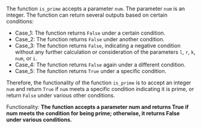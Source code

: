 The function `is_prime` accepts a parameter `num`. The parameter `num` is an integer. The function can return several outputs based on certain conditions:

- Case_1: The function returns `False` under a certain condition.
- Case_2: The function returns `False` under another condition.
- Case_3: The function returns `False`, indicating a negative condition without any further calculation or consideration of the parameters `l`, `r`, `k`, `num`, or `i`.
- Case_4: The function returns `False` again under a different condition.
- Case_5: The function returns `True` under a specific condition.

Therefore, the functionality of the function `is_prime` is to accept an integer `num` and return `True` if `num` meets a specific condition indicating it is prime, or return `False` under various other conditions. 

Functionality: **The function accepts a parameter num and returns True if num meets the condition for being prime; otherwise, it returns False under various conditions.**